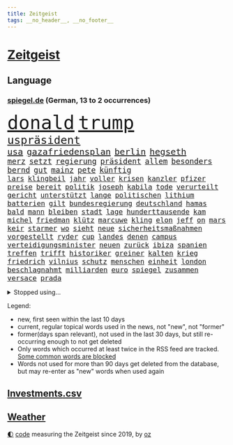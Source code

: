 ```yaml
---
title: Zeitgeist
tags: __no_header__, __no_footer__
---
```


# [Zeitgeist](https://oliz.io/zeitgeist/)

## Language

<h3><a href="https://www.spiegel.de" target="_blank">spiegel.de</a> (German, 13 to 2 occurrences)</h3>
<p style="font-family:monospace">
<span style="font-size:32pt"><a href="news_links.html#donald" class="current">donald</a></span>
<span style="font-size:32pt"><a href="news_links.html#trump" class="current">trump</a></span>
<br>
<span style="font-size:19pt"><a href="news_links.html#uspräsident" class="current">uspräsident</a></span>
<br>
<span style="font-size:15pt"><a href="news_links.html#usa" class="current">usa</a></span>
<span style="font-size:15pt"><a href="news_links.html#gazafriedensplan" class="new">gazafriedensplan</a></span>
<span style="font-size:15pt"><a href="news_links.html#berlin" class="current">berlin</a></span>
<span style="font-size:15pt"><a href="news_links.html#hegseth" class="current">hegseth</a></span>
<br>
<span style="font-size:13pt"><a href="news_links.html#merz" class="current">merz</a></span>
<span style="font-size:13pt"><a href="news_links.html#setzt" class="current">setzt</a></span>
<span style="font-size:13pt"><a href="news_links.html#regierung" class="current">regierung</a></span>
<span style="font-size:13pt"><a href="news_links.html#präsident" class="current">präsident</a></span>
<span style="font-size:13pt"><a href="news_links.html#allem" class="current">allem</a></span>
<span style="font-size:13pt"><a href="news_links.html#besonders" class="current">besonders</a></span>
<span style="font-size:13pt"><a href="news_links.html#bernd" class="current">bernd</a></span>
<span style="font-size:13pt"><a href="news_links.html#gut" class="current">gut</a></span>
<span style="font-size:13pt"><a href="news_links.html#mainz" class="current">mainz</a></span>
<span style="font-size:13pt"><a href="news_links.html#pete" class="current">pete</a></span>
<span style="font-size:13pt"><a href="news_links.html#künftig" class="current">künftig</a></span>
<br>
<span style="font-size:12pt"><a href="news_links.html#lars" class="current">lars</a></span>
<span style="font-size:12pt"><a href="news_links.html#klingbeil" class="current">klingbeil</a></span>
<span style="font-size:12pt"><a href="news_links.html#jahr" class="current">jahr</a></span>
<span style="font-size:12pt"><a href="news_links.html#voller" class="current">voller</a></span>
<span style="font-size:12pt"><a href="news_links.html#krisen" class="current">krisen</a></span>
<span style="font-size:12pt"><a href="news_links.html#kanzler" class="current">kanzler</a></span>
<span style="font-size:12pt"><a href="news_links.html#pfizer" class="new">pfizer</a></span>
<span style="font-size:12pt"><a href="news_links.html#preise" class="current">preise</a></span>
<span style="font-size:12pt"><a href="news_links.html#bereit" class="current">bereit</a></span>
<span style="font-size:12pt"><a href="news_links.html#politik" class="current">politik</a></span>
<span style="font-size:12pt"><a href="news_links.html#joseph" class="current">joseph</a></span>
<span style="font-size:12pt"><a href="news_links.html#kabila" class="new">kabila</a></span>
<span style="font-size:12pt"><a href="news_links.html#tode" class="current">tode</a></span>
<span style="font-size:12pt"><a href="news_links.html#verurteilt" class="current">verurteilt</a></span>
<span style="font-size:12pt"><a href="news_links.html#gericht" class="current">gericht</a></span>
<span style="font-size:12pt"><a href="news_links.html#unterstützt" class="current">unterstützt</a></span>
<span style="font-size:12pt"><a href="news_links.html#lange" class="current">lange</a></span>
<span style="font-size:12pt"><a href="news_links.html#politischen" class="current">politischen</a></span>
<span style="font-size:12pt"><a href="news_links.html#lithium" class="new">lithium</a></span>
<span style="font-size:12pt"><a href="news_links.html#batterien" class="current">batterien</a></span>
<span style="font-size:12pt"><a href="news_links.html#gilt" class="current">gilt</a></span>
<span style="font-size:12pt"><a href="news_links.html#bundesregierung" class="current">bundesregierung</a></span>
<span style="font-size:12pt"><a href="news_links.html#deutschland" class="current">deutschland</a></span>
<span style="font-size:12pt"><a href="news_links.html#hamas" class="current">hamas</a></span>
<span style="font-size:12pt"><a href="news_links.html#bald" class="current">bald</a></span>
<span style="font-size:12pt"><a href="news_links.html#mann" class="current">mann</a></span>
<span style="font-size:12pt"><a href="news_links.html#bleiben" class="current">bleiben</a></span>
<span style="font-size:12pt"><a href="news_links.html#stadt" class="current">stadt</a></span>
<span style="font-size:12pt"><a href="news_links.html#lage" class="current">lage</a></span>
<span style="font-size:12pt"><a href="news_links.html#hunderttausende" class="current">hunderttausende</a></span>
<span style="font-size:12pt"><a href="news_links.html#kam" class="current">kam</a></span>
<span style="font-size:12pt"><a href="news_links.html#michel" class="current">michel</a></span>
<span style="font-size:12pt"><a href="news_links.html#friedman" class="current">friedman</a></span>
<span style="font-size:12pt"><a href="news_links.html#klütz" class="new">klütz</a></span>
<span style="font-size:12pt"><a href="news_links.html#marcuwe" class="new">marcuwe</a></span>
<span style="font-size:12pt"><a href="news_links.html#kling" class="new">kling</a></span>
<span style="font-size:12pt"><a href="news_links.html#elon" class="current">elon</a></span>
<span style="font-size:12pt"><a href="news_links.html#jeff" class="current">jeff</a></span>
<span style="font-size:12pt"><a href="news_links.html#on" class="new">on</a></span>
<span style="font-size:12pt"><a href="news_links.html#mars" class="current">mars</a></span>
<span style="font-size:12pt"><a href="news_links.html#keir" class="current">keir</a></span>
<span style="font-size:12pt"><a href="news_links.html#starmer" class="current">starmer</a></span>
<span style="font-size:12pt"><a href="news_links.html#wo" class="current">wo</a></span>
<span style="font-size:12pt"><a href="news_links.html#sieht" class="current">sieht</a></span>
<span style="font-size:12pt"><a href="news_links.html#neue" class="current">neue</a></span>
<span style="font-size:12pt"><a href="news_links.html#sicherheitsmaßnahmen" class="current">sicherheitsmaßnahmen</a></span>
<span style="font-size:12pt"><a href="news_links.html#vorgestellt" class="current">vorgestellt</a></span>
<span style="font-size:12pt"><a href="news_links.html#ryder" class="new">ryder</a></span>
<span style="font-size:12pt"><a href="news_links.html#cup" class="current">cup</a></span>
<span style="font-size:12pt"><a href="news_links.html#landes" class="current">landes</a></span>
<span style="font-size:12pt"><a href="news_links.html#denen" class="current">denen</a></span>
<span style="font-size:12pt"><a href="news_links.html#campus" class="current">campus</a></span>
<span style="font-size:12pt"><a href="news_links.html#verteidigungsminister" class="current">verteidigungsminister</a></span>
<span style="font-size:12pt"><a href="news_links.html#neuen" class="current">neuen</a></span>
<span style="font-size:12pt"><a href="news_links.html#zurück" class="current">zurück</a></span>
<span style="font-size:12pt"><a href="news_links.html#ibiza" class="current">ibiza</a></span>
<span style="font-size:12pt"><a href="news_links.html#spanien" class="current">spanien</a></span>
<span style="font-size:12pt"><a href="news_links.html#treffen" class="current">treffen</a></span>
<span style="font-size:12pt"><a href="news_links.html#trifft" class="current">trifft</a></span>
<span style="font-size:12pt"><a href="news_links.html#historiker" class="current">historiker</a></span>
<span style="font-size:12pt"><a href="news_links.html#greiner" class="new">greiner</a></span>
<span style="font-size:12pt"><a href="news_links.html#kalten" class="current">kalten</a></span>
<span style="font-size:12pt"><a href="news_links.html#krieg" class="current">krieg</a></span>
<span style="font-size:12pt"><a href="news_links.html#friedrich" class="current">friedrich</a></span>
<span style="font-size:12pt"><a href="news_links.html#vilnius" class="current">vilnius</a></span>
<span style="font-size:12pt"><a href="news_links.html#schutz" class="current">schutz</a></span>
<span style="font-size:12pt"><a href="news_links.html#menschen" class="current">menschen</a></span>
<span style="font-size:12pt"><a href="news_links.html#einheit" class="current">einheit</a></span>
<span style="font-size:12pt"><a href="news_links.html#london" class="current">london</a></span>
<span style="font-size:12pt"><a href="news_links.html#beschlagnahmt" class="new">beschlagnahmt</a></span>
<span style="font-size:12pt"><a href="news_links.html#milliarden" class="current">milliarden</a></span>
<span style="font-size:12pt"><a href="news_links.html#euro" class="current">euro</a></span>
<span style="font-size:12pt"><a href="news_links.html#spiegel" class="current">spiegel</a></span>
<span style="font-size:12pt"><a href="news_links.html#zusammen" class="current">zusammen</a></span>
<span style="font-size:12pt"><a href="news_links.html#versace" class="current">versace</a></span>
<span style="font-size:12pt"><a href="news_links.html#prada" class="current">prada</a></span>
</p>
<details>
<summary>Stopped using...</summary>
<p class="former" style="font-size:12pt">
rassismus(1805) großteil(1804) hsv(1804) erstes(1803) humanitäre(1803) ehemann(1802) geworfen(1802) unternehmer(1801) urlaub(1801) überwinden(1801) versprechen(1800) fort(1799) maria(1799) erwägt(1798) fielen(1798) binnen(1797) bochum(1797) reihe(1797) texas(1797) warentest(1797) 29(1796) eingesetzt(1796) geheimnis(1796) halben(1796) klubs(1796) positiv(1796) stoßen(1796) zuschauer(1796) christoph(1795) geburt(1795) hoher(1795) messer(1795) verfügung(1795) debatten(1794) kritisierte(1794) langer(1794) mahnt(1794) nahmen(1794) pandemie(1794) schalke(1794) sonne(1794) vertreter(1794) gebrochen(1793) schwarze(1793) 04(1792) berlins(1792) woher(1792) bayerischen(1791) tut(1791) warf(1791) weder(1791) körperverletzung(1790) produzieren(1790) regen(1790) torhüter(1790) punkten(1789) tatverdächtigen(1789) schwierigkeiten(1788) wochenlang(1787) eklat(1786) deals(1785) verbände(1785) glücklich(1783) warm(1783) herr(1782) gesetze(1781) halb(1779) uni(1779) spanische(1778) insassen(1777) letztes(1775) gehörte(1772) kontakt(1772) vorwürfen(1772) auseinandersetzung(1770) schießen(1769) vermisste(1769) handy(1767) gewarnt(1758) verdoppelt(1748) teuren(1744) marine(1739) sachen(1722) leiter(1718) geehrt(1601) jahresende(1558) zentralbank(1547) sammelt(1544) seither(1543) bundesanwaltschaft(1527) zugestimmt(1514) erfolgreichste(1502) weibliche(1497) immobilien(1469) tiger(1456) ampelkoalition(1454) hierzulande(1443) zentralen(1423) beliebt(1405) temperaturen(1371) natürlich(1369) geheimdienst(1366) öffentlichrechtlichen(1361) aufgestellt(1355) hauptbahnhof(1337) betreibt(1307) königsklasse(1260) prominenten(1219) suchte(1213) viral(1211) budapest(1207) grünenpolitikerin(1206) japanische(1205) konkurrenten(1198) youtube(1188) nationale(1186) justizminister(1183) osnabrück(1181) erlegen(1159) chinesen(1152) raten(1131) peru(1124) ereignet(1097) tel(1090) einsamkeit(1081) aviv(1079) eingriff(1078) freundschaft(1070) zweifeln(1069) großeinsatz(1065) mama(1063) alice(1055) eric(1048) fängt(1047) mitarbeitern(1047) ig(1027) game(1014) hauses(1005) dritter(997) opfers(997) perfekten(992) zehnte(989) emotionale(978) passanten(977) 5000(956) baden(955) verschleppt(950) dfbpokal(940) kreuz(917) fließen(915) tragischen(914) umsetzen(903) italiener(888) durchgesetzt(873) forscherin(869) höchststand(858) vierten(854) sandra(829) entscheidende(796) häfen(778) gedreht(770) lady(769) drehte(750) hymne(725) karte(725) getöteter(721) berüchtigte(720) rolf(718) management(711) demos(704) begründet(695) beteiligung(692) überraschende(687) tennisprofi(681) club(674) stellten(665) sprecherin(664) beendete(661) jacob(654) ryan(649) 18jährige(643) leise(640) stoffe(638) japanischen(637) simon(635) behandlung(621) bill(614) abgefeuert(613) erziehung(611) schumacher(611) normalerweise(607) sendet(607) rast(605) niemals(604) gesundheitszustand(600) meister(584) konzept(583) fahndet(579) inakzeptabel(576) macher(576) verbringen(576) geschichten(571) häusern(571) falscher(570) kehl(567) befragt(566) magnus(565) regimes(564) schätzt(564) glimpflich(563) rechtslage(557) usmedien(553) märkte(548) persönlichkeit(547) angeschlagene(543) abgrund(542) bodo(541) hessischen(541) vizepräsident(538) messen(537) laufende(534) carlsen(532) heimatland(524) unzulässig(513) relativ(508) handwerk(507) autobranche(504) düstere(498) laufender(493) polarisiert(490) hitlers(488) kugeln(486) vergnügen(486) spielerinnen(483) vorteile(474) breiten(472) entwirft(469) crash(465) dresdner(464) kollegin(463) zelebriert(461) umgebung(458) rekordsumme(457) seltenen(452) axel(450) gebissen(447) häusliche(444) weidel(438) peinlich(436) menschlichen(435) abriss(431) spacex(426) löschen(423) zugunsten(420) geschah(418) samsung(417) altern(414) grafiken(413) behauptete(412) zukommt(406) lächerlich(403) weiblichen(403) metropolen(401) schau(401) bond(400) leichenfund(400) widerspruch(400) status(399) kursk(392) reichlich(392) versprach(389) erstattet(384) arbeitsplätze(383) waffenhilfe(381) amtes(380) zugriff(377) allgemeine(375) gebiets(375) witze(374) zurecht(374) gegenden(369) müde(369) dc(368) verhinderte(368) krebserkrankung(365) südfrankreich(365) handyverbot(361) getötete(359) hugo(359) lebensmittelpreise(354) fassen(352) gescheiterten(352) pelicot(350) marcel(345) springer(345) verteidigungsausgaben(341) gewaltdelikten(340) first(339) 19jährige(338) vögel(338) inhalten(334) mächtigsten(333) t(332) ersetzen(330) büros(329) ansichten(328) erkrankten(324) fortan(324) handelsstreit(324) studenten(324) kategorie(323) downsyndrom(322) strafzöllen(320) 40jährigen(313) fsv(309) gerast(307) aufnehmen(305) tankstelle(301) bundestagspräsidentin(300) kultur(300) afdchefin(299) verstanden(299) 92(297) empfangen(296) mobile(296) jahrzehntelang(294) meghan(292) rüstung(292) angestellte(291) repräsentantenhaus(290) linnemann(289) herrmann(286) niederlagen(285) einsatzes(284) lobbyisten(282) oscarpreisträger(280) recherche(280) anhören(279) serena(279) zugeständnisse(279) argument(275) rechtsstaat(274) models(271) streng(270) tränengas(270) 170(269) amtskollegen(267) beschwert(266) rekordzeit(266) filmte(265) rekorde(265) befreundet(262) begeht(262) sanierung(258) geruch(252) kriegt(251) angestiegen(250) versehentlich(250) getränke(249) trocken(248) täters(248) gewicht(247) treu(247) adler(242) cdugeneralsekretär(242) exminister(242) solaranlagen(242) freier(241) sauerland(241) unverletzt(241) behauptung(240) stoff(240) weltlage(239) abhängigkeit(237) messerangreifer(237) personenschutz(237) abzuwenden(236) zahlte(236) vietnam(235) ähnlich(235) ausländer(233) militärausgaben(233) drohnenangriffe(232) handschlag(232) kinderinterview(231) klimaneutral(231) sauer(231) häuslicher(229) farbe(227) nationalspielerin(225) problematisch(225) zugegeben(224) medwedew(223) chile(222) gewitter(221) travis(220) messerattacke(218) starship(217) hunger(216) offizielles(216) 19jähriger(215) heilen(215) angehalten(214) sicherheitsrat(214) großaufgebot(213) erfreut(211) jahrestag(210) zugunglück(210) überprüfung(210) entwendet(209) furore(209) organisieren(208) riesiges(208) definieren(207) ussondergesandte(205) jerome(204) angemessen(202) trumpzölle(202) out(201) ramelow(201) brandstiftung(200) zollstreit(200) sicherheitskonferenz(199) töchter(199) fördert(198) gestärkt(198) obst(198) überfälle(198) 70000(197) bezahlte(197) nationalen(196) strikt(196) vermehrt(196) ausgeht(195) beschießt(195) uszöllen(195) kredite(193) 21jähriger(192) dramatischer(192) entsendung(192) regierungen(192) schöpfen(192) verblüffend(192) wars(192) sozialer(191) selbstverständlich(190) streamer(190) quadrat(189) riad(189) absolvieren(188) pflanzen(188) usrapper(188) 64(187) strukturen(187) uganda(187) spektakulär(186) neukölln(185) umwelthilfe(185) venus(185) helfern(184) senkung(183) gebunden(182) waldbrand(182) fragwürdige(181) côte(180) d’azur(180) kaution(180) warmen(180) friedens(179) abschalten(178) lorenz(178) narren(178) beobachter(177) monster(177) rückhalt(177) schwarzroten(177) vermieden(176) meistens(174) technologien(172) hakenkreuz(171) konstantin(171) erfolgreiches(170) glamour(170) zweijährige(169) fauxpas(168) zelte(168) aufmerksam(167) gerichtlich(167) zehnten(167) gästen(166) selenskyjs(166) south(166) mumbai(165) wilhelm(165) alltags(164) bewaffnet(164) klöckner(164) 34jähriger(163) angriffskriegs(162) betrugs(162) festhalten(162) schossen(162) angepasst(161) festivals(161) fortschritt(161) spione(160) woke(160) fahndung(158) letztlich(158) israeli(157) nukleare(157) wartete(157) fernseher(156) streeck(156) verleiht(156) einzudämmen(155) karsten(155) löscht(155) sensiblen(155) sichere(154) spiegelmitarbeiterin(154) zurückzuholen(153) abzusehen(152) beider(152) inspiration(152) säugling(152) minnesota(151) nötigen(151) siedlungen(151) faber(150) del(149) erreichbar(149) kommissionspräsidentin(149) menschheit(149) spitzenkandidat(149) versöhnliche(148) darja(147) funktionen(147) hungersnot(147) milliardärs(147) modernisierung(147) quelle(147) staatsfernsehen(147) eingesetzte(146) lava(146) misstrauen(146) mahnte(145) entlastung(143) heinz(143) interpretation(143) nachgefragt(143) sportgymnastik(143) unternehmerin(143) beeinflusst(141) dürre(141) komödie(141) kostüme(141) ausgerückt(140) formulierungen(140) isst(140) laufe(140) ghada(139) kzgedenkstätte(138) alzheimer(137) bibliothek(137) leichtes(137) würzburg(137) bodensee(136) expremier(136) organisierten(136) gemein(135) tschechische(135) argentinischen(134) bezweifelt(134) hilfslieferungen(134) abschiebepolitik(133) garcía(133) strafrechtlich(133) tottenham(133) ábrego(133) 2005(132) bootsunglück(132) diskriminierung(131) gebaute(131) christ(130) eröffnen(130) fotograf(130) erschweren(129) freiwilligkeit(129) mehrfamilienhauses(129) sohnes(129) sumpf(129) gekapert(128) nahrung(128) staatschefs(128) volker(128) hotspur(127) ebike(126) riechen(126) lindern(125) dienstwaffe(124) missfallen(124) 68(123) angestoßen(123) meldeten(123) weltgeschehen(123) einsätzen(122) gesundheitsschäden(122) überfahren(122) virginia(121) chatapp(120) holten(120) 112(119) absagen(119) drohnenschwärme(119) hawaii(119) religiösen(118) verstorbene(118) ausgehungert(117) blätter(117) francisco(117) feueralarm(116) kannte(116) sonnenschein(116) verlag(116) angebracht(115) besuchern(115) nacken(115) oasis(115) randale(115) unterschrieben(115) verpassten(115) zurückgetreten(115) 18jährigen(114) gefallene(114) ohio(114) rucksack(114) schockmoment(114) ukrainischer(113) einzigartigen(112) anrücken(111) clip(111) getragen(111) klares(111) wiesbaden(111) bohlen(110) ausüben(109) billionen(109) maschinenbauer(109) motivation(109) geschildert(108) konzentrieren(108) wohnkosten(108) aufgewachsen(107) spart(107) trotzen(107) undercover(107) geschenkt(106) modernisieren(106) sexuellem(105) erbrechen(104) hausbesitzer(103) intensiviert(103) ocean(103) kambodscha(102) mehrfamilienhaus(102) trumpfans(102) bundeskriminalamt(101) hungern(101) kandidatin(101) donbass(100) durchschnitt(100) gipfeltreffen(100) melania(100) vermutung(100) wachsender(100) geldgeber(99) follower(98) gallagher(98) gepäckträger(98) kaliforniens(98) ortlieb(98) seltsam(98) anthropic(97) brandbrief(97) dopingspiele(97) gazaoffensive(97) vorzeitige(97) zeitschrift(97) großstadt(96) logo(96) spezialisten(96) einzustellen(95) stereotype(95) stufe(95) wiederentdeckt(95) würdigte(95) zollabkommen(95) überstanden(95) dortmunder(94) photovoltaik(94) verbringt(94) örtliche(94) afrikanische(93) auschwitz(93) finnischen(93) vorbeugen(93) aufschlagen(92) auszeit(92) deutschem(91) drogenbeauftragter(91) zweistaatenlösung(91) überschlagen(91) fragezeichen(90) kampfkandidatur(90) kitaplätze(90) kreuzes(90) mitarbeitende(90) ninja(90) rasantes(90) behinderung(89) cops(89) dörfer(89) linienbus(89) mascha(89) maul(89) präsidentenamt(89) schilinski(89) spitzenkandidaten(89) bergsteigerin(88) leitung(88) ohr(88) schriftlich(88) schwung(88) stacheln(88) torjäger(88) alkurd(87) anordnung(87) errichtet(87) kleindienst(87) lizenz(87) objekten(87) rechtskonservative(87) anmelden(86) fleischfressende(86) stadler(86) abenteuer(85) dome(85) drogenboss(85) hoteliers(85) beschädigte(84) bienen(84) rauchwolken(84) rauskommt(84) unverständnis(84) überlebenstipps(84) 40jähriger(83) austauschschüler(83) burnout(83) erfolgen(83) europameisterschaft(83) exportnation(83) gewisse(83) kpop(83) lehrkräftemangel(83) me(83) schatz(83) bellinghams(82) darren(82) jobe(82) leistete(82) nachbar(82) sbu(82) vertrauensverlust(82) bandenkriminalität(81) bildungssenatorin(81) essstörungen(81) fkk(81) konsortium(81) angriffs(80) masken(80) morde(80) operiert(80) strände(80) ausgewiesen(79) bitch(79) gesundheitsrisiken(79) maja(79) oberverwaltungsgericht(79) potterserie(79) bezirk(78) geldpolitik(78) ram(78) schilderte(78) zufall(78) brooks(77) demoliert(77) leistungssport(77) varfolomeev(77) vaude(77) darauffolgende(76) kernkraftwerk(76) raumschiff(76) rentnerinnen(76) rhythmischen(76) taktisch(76) argumente(75) carmen(75) rowlings(75) zerstörungen(75) entwürdigenden(74) freibäder(74) grünenspitze(74) hitziger(74) ausdruck(73) entriss(73) formel1saison(73) minneapolis(73) usdemokrat(73) uspolitiker(73) zweitgrößte(73) abgeführt(72) durchfallerkrankungen(72) einwohnern(72) euvertretung(72) everglades(72) joker(72) spätes(72) 1974(71) aliens(71) hinterbliebenen(71) kopftuch(71) lohnfortzahlung(71) administration(70) eigentlichen(70) fußballtransfers(70) potter(70) süßen(70) arbeitswelt(69) bedrohlicher(69) comebacks(69) freundlich(69) germany’s(69) next(69) pixarfilm(69) riesenrakete(69) topmodel(69) verwöhnt(69) barrel(68) einklagen(68) erzwingen(68) fränkischem(68) geheimdienstes(68) heißem(68) jüngst(68) liefen(68) maskenaffäre(68) momfluencerinnen(68) websites(68) geldanlage(67) krebskranker(67) mittels(67) raducanu(67) schlimmsten(67) vulkans(67) ansprechen(66) anstehende(66) betrieben(66) danny(66) folgenlos(66) kifft(66) krankenschwester(66) kunststoff(66) postete(66) sinnbildlich(66) verwenden(66) vorwurfs(66) wäsche(66) angekündigte(65) besaß(65) frances(65) kündigungen(65) schulverweis(65) verhältnismäßig(65) wettstreit(65) anstehenden(64) atomanlage(64) coronamasken(64) katapultieren(64) liebsten(64) medizinische(64) meerenge(64) mexikanischer(64) vorsaison(64) zitiert(64) plastikflaschen(63) 16000(62) bauindustrie(62) duolingo(62) fotografieren(62) greenwashing(62) hausbesuch(62) joggen(62) mitleid(62) tipp(62) abrupte(61) eingestiegen(61) geschäftsmodell(61) hirn(61) polizistinnen(61) rampenlicht(61) usangriffe(61) dream(60) drogenhotspot(60) hongkonger(60) inspekteur(60) klavier(60) sofern(60) staatshilfen(60) utopia(60) wetterlagen(60) einsicht(59) mittelfranken(59) shinawatra(59) spdbauministerin(59) verbote(59) förderschulen(58) grundlegende(58) aufgelegt(57) hungernde(57) luxushotels(57) sicherheitslücke(57) ultramoderne(57) wuchermieten(57) auftaktmatch(56) auszuüben(56) bloom(56) bundesligasaison(56) entlastet(56) fraktionsklausur(56) gastronomen(56) halbzeit(56) instanzen(56) kleinflugzeugs(56) orlando(56) regelungen(56) schäbig(56) zusammenhalt(56) übergewichtige(56) furcht(55) haushalten(55) kelce(55) krefeld(55) parfüm(55) ross(55) schmeckt(55) schuldspruch(55) streamingplattform(55) zugesagte(55) aufrüsten(54) berghütten(54) düster(54) hütten(54) truppenbesuch(54) verlobung(54) warnten(54) alcatraz(53) begrenzt(53) bierkonsum(53) detonationen(53) geschwindigkeit(53) jay(53) niedrigen(53) unbehagen(53) abschiebeknast(52) mafiaboss(52) organ(52) stadtrand(52) 5(51) abschiebelager(51) lieblingssong(51) normandie(51) amtsführung(50) ciara(50) emspiel(50) freizeitparks(50) initiativen(50) renommierter(50) verstößen(50) durchmesser(49) frauenfußball(49) gesünder(49) schweighöfer(49) typ(49) bergsteigen(48) blockprozess(48) handelsschiffe(48) klimaschädlichen(48) leinfeldenechterdingen(48) völkerrecht(48) worin(48) auffälligen(47) cybertruck(47) großteils(47) noel(47) steel(47) stiko(47) thrones(47) turner(47) tätigkeiten(47) county(46) fechterin(46) katastrophenschutz(46) propalästinaaktivisten(46) uskatastrophenschutzbehörde(46) year(46) zurückgestuft(46) aberkannt(45) drache(45) entsandt(45) gerichte(45) umkrempeln(45) zusage(45) überlastung(45) bevorstehenden(44) gisèle(44) krüger(44) medienkompetenz(44) provozieren(44) wahnsinnig(44) wegducken(44) weippert(44) depot(43) fahrradunfall(43) fehlender(43) panzerfaust(43) ardsommerinterview(42) baupreise(42) grünheide(42) pragmatismus(42) ruhig(42) schwerkranke(42) stören(42) uhren(42) ukrainekriegs(42) wildbahn(42) wirtschaftsexperten(42) bamf(41) freundes(41) inland(41) memes(41) route(41) burgtheater(40) aufräumen(39) gerächt(39) leistungsdruck(38) rippen(38) entmachten(37) grenzkonflikt(37) hakan(37) passive(37) täterinnen(37) willst(37) zurückhalten(37) alkoholisierter(36) bergdrama(36) freigabe(36) gefundener(36) geschäften(36) hansjoachim(36) nördlich(36) prominentesten(36) zelle(36) absetzen(35) ermittlungsakten(35) familienstreit(35) flecken(35) massenhafte(35) treibstoff(35) trumpanhänger(35) unbemerkt(35) ächzt(35) ausbruchs(34) klammern(34) usbotschaft(34) verständlich(34) footballprofi(33) kahlschlag(33) kurzerhand(33) madagaskar(33) pflegeleicht(33) server(33) weltranglistenersten(33) zulassen(33) berlusconiholding(32) jahreswechsel(32) alexia(31) blockbuster(31) botschafterin(31) ex(31) isolation(31) putellas(31) steuereinnahmen(31) usnotenbankchef(31) 84(30) bett(30) bröckeln(30) ergänzen(30) fbiagent(30) highlights(30) ingo(30) weitem(30) wohngebäude(30) dreimillionenmarke(29) ethische(29) funktionierte(29) grausigen(29) marla(29) svenja(29) südsudan(29) windkraft(29) überwachungsvideo(29) 15jährige(28) angus(28) anstand(28) bedenklich(28) erobert(28) hohes(28) kompromisse(28) marcus(28) marianne(28) polzin(28) rechtsextremistin(28) scheuer(28) southwest(28) übertragungen(28) überwachungskamera(28) auszubildende(27) eintritt(27) lucy(27) riedlingen(27) trumplager(27) vergleichsportal(27) arbeitsbedingungen(26) außerirdisches(26) gewässer(26) kampfzone(26) fahndern(25) fertige(25) fluten(25) kiregeln(25) steige(25) vollen(25) atomare(24) eintrittsgeld(24) sascha(24) claude(23) gezerre(23) harrison(23) kluge(23) noten(23) polizeibeamter(23) vereinfacht(23) wahlkreise(23) allianzen(22) brutale(22) chipherstellern(22) halbiert(22) intel(22) rechtsruck(22) vielfältig(22) wochenlangem(22) anas(21) extremwetterereignissen(21) gehofft(21) kipppunkt(21) machtlos(21) paketen(21) vulkanausbruch(21) ängste(21) libanesischen(20) mainzer(20) pessimistischer(20) sexy(20) sobald(20) verregnete(20) windparks(20) abrüstung(19) aufgibt(19) ausgesetzten(19) gewährleisten(19) hosen(19) zeitgeist(19) absurde(18) aufwirft(18) bedient(18) bedauern(17) gebietsabtretungen(17) niedrigwasser(17) sequels(17) berüchtigten(16) heimischer(16) heiraten(16) monika(16) stellvertreter(16) ukrainegipfel(16) bräuchten(15) ranch(15) unwohl(15) verschlechtert(15) wagten(15) wyoming(15) bedeutendsten(14) exklusiv(14) kifirma(14) saboteure(14) schrecklichen(14) smartwatches(14) transferpoker(14) videoschalte(14) vorläufige(14) werbeaufsicht(14) zeitungsbericht(14) arbeitsgericht(13) bespielt(13) hurrikansaison(13) innenministerin(13) kaulitz(13) polarisierung(13) supercup(13) altenheim(12) datet(12) führungsriege(12) lucas(12) marko(12) traktor(12) 230(11) ausspielen(11) bella(11) perth(11)
</p>
</details>
<p>Legend:
<ul>
<li><span class="new">new</span>, first seen within the last 10 days</li>
<li><span class="current">current</span>, regular topical words used in the news, not "new", not "former"</li>
<li><span class="former">former(days span relevant)</span>, not used in the last 30 days, but still re-occurring enough to not get deleted</li>
<li>Only words which occurred at least twice in the RSS feed are tracked. <a href="language/filters.py">Some common words are blocked</a></li>
<li>Words not used for more than 90 days get deleted from the database, but may re-enter as "new" words when used again</li>
</ul>
</p>

## [Investments](investments.html)[.csv](investments.csv)

## [Weather](weather.html)

<footer>
<a href="javascript:toggleTheme()" class="nav">🌓</a>
<a href="https://github.com/ooz/zeitgeist">code</a> measuring the Zeitgeist since 2019, by <a href="https://oliz.io">oz</a>
</footer>
